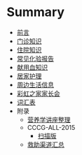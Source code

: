 # Summary
* [前言](README.md)
* [门诊知识](outpatient.md)
* [住院知识](inpatient.md)
* [常见化验报告](report.md)
* [献用血知识](blood.md)
* [居家护理](nursing.md)
* [周边生活信息](living.md)
* [彩虹之家家长会](home_of_rainbow.md)
* [词汇表](GLOSSARY.md)
* 附录
  * [营养学讲座整理](appendix/nutrition.md)
  * CCCG-ALL-2015
    * [扫描版](appendix/CCCG-ALL-2015/original.md)
  * [救助渠道汇总](appendix/aid.md)
